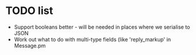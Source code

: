 # TODO list

- Support booleans better - will be needed in places where we serialise to JSON
- Work out what to do with multi-type fields (like 'reply_markup' in Message.pm